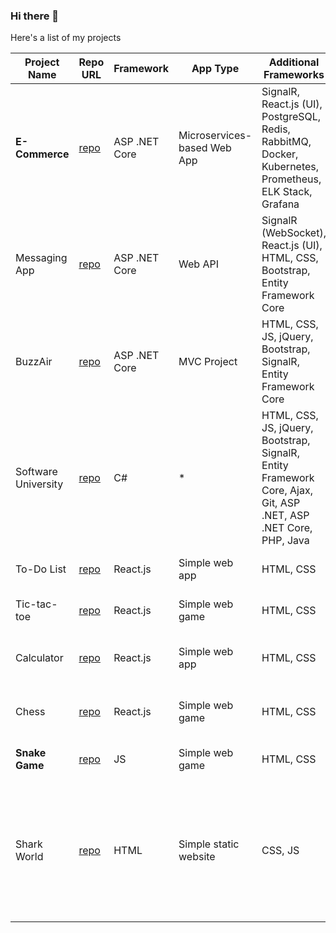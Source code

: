 ### Hi there 👋

Here's a list of my projects

| Project Name        | Repo URL                                             | Framework       | App Type             | Additional Frameworks                                | Work in Progress | Description                                                                                                                                                                                                                   |
|---------------------|------------------------------------------------------|-----------------|----------------------|------------------------------------------------------|------------------|-------------------------------------------------------------------------------------------------------------------------------------------------------------------------------------------------------------------------------|
| **E-Commerce**      | [repo](https://github.com/vladig98/ECommerse)         | ASP .NET Core   | Microservices-based Web App | SignalR, React.js (UI), PostgreSQL, Redis, RabbitMQ, Docker, Kubernetes, Prometheus, ELK Stack, Grafana | Yes              | A microservices-based e-commerce platform featuring a user-friendly UI, product management, shopping cart functionality, and order processing, built using ASP .NET Core, React.js, and containerized using Docker.  |
| Messaging App       | [repo](https://github.com/vladig98/Messaging-App)     | ASP .NET Core   | Web API              | SignalR (WebSocket), React.js (UI), HTML, CSS, Bootstrap, Entity Framework Core  | Yes              | A simple messaging Web API app featuring JWT authentication and continuous data exchange via WebSockets using SignalR. The UI is built using React.js, complemented by HTML, CSS, and Bootstrap.                      |
| BuzzAir             | [repo](https://github.com/vladig98/BuzzAir)           | ASP .NET Core   | MVC Project          | HTML, CSS, JS, jQuery, Bootstrap, SignalR, Entity Framework Core                 | Yes              | An airline management system enabling users to purchase tickets, make reservations, and manage bookings via an intuitive UI. Developed using ASP .NET Core MVC, it incorporates SignalR for real-time data updates.  |
| Software University | [repo](https://github.com/vladig98/SoftwareUniversity)| C#              | *                    | HTML, CSS, JS, jQuery, Bootstrap, SignalR, Entity Framework Core, Ajax, Git, ASP .NET, ASP .NET Core, PHP, Java | Yes             | A collection of code projects completed during studies at Software University, covering various technologies such as C#, HTML, CSS, JS, and more.                                                                          |
| To-Do List          | [repo](https://github.com/vladig98/ToDoList-React)    | React.js        | Simple web app       | HTML, CSS                                             | No               | A straightforward to-do list application developed with React.js, showcasing basic state management functionality.                                                                                                      |
| Tic-tac-toe         | [repo](https://github.com/vladig98/TicTacToe-React)   | React.js        | Simple web game      | HTML, CSS                                             | No               | An implementation of the classic tic-tac-toe game created using React.js, following the official React.js Getting Started tutorial.                                                                                     |
| Calculator          | [repo](https://github.com/vladig98/Calculator-React.js)| React.js        | Simple web app       | HTML, CSS                                             | No               | A basic calculator application built with React.js. It includes data validation and prevents invalid inputs before performing calculations, utilizing state management and key binding events.                      |
| Chess               | [repo](https://github.com/vladig98/Chess-React.js-)   | React.js        | Simple web game      | HTML, CSS                                             | Yes              | This app is an interactive chess game designed for two players. It employs React.js for state management and provides a user-friendly interface using HTML and CSS.                                                       |
| **Snake Game**      | [repo](https://github.com/vladig98/SnakeGame)         | JS              | Simple web game      | HTML, CSS                                             | No               | A classic snake game developed using JavaScript. The game features smooth movement and basic collision detection.                                                                                                           |
| Shark World         | [repo](https://github.com/vladig98/SharkWorld)        | HTML            | Simple static website| CSS, JS                                              | No              | A straightforward static website created using HTML, JavaScript, and SASS, designed to educate and engage users about sharks. The site includes visually appealing sections styled with SASS, interactive features powered by JavaScript, and informative content on various shark species, their habitats, and conservation efforts. It serves as a project defense exam for a course focusing on web development fundamentals. Deployed at https://vladig98.github.io/SharkWorld/index.html                                                                                         |



<!--
**vladig98/vladig98** is a ✨ _special_ ✨ repository because its `README.md` (this file) appears on your GitHub profile.

Here are some ideas to get you started:

- 🔭 I’m currently working on ...
- 🌱 I’m currently learning ...
- 👯 I’m looking to collaborate on ...
- 🤔 I’m looking for help with ...
- 💬 Ask me about ...
- 📫 How to reach me: ...
- 😄 Pronouns: ...
- ⚡ Fun fact: ...
-->
